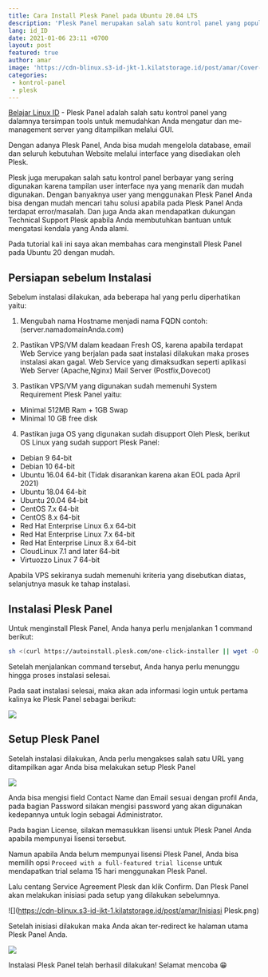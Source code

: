 ```yaml
---
title: Cara Install Plesk Panel pada Ubuntu 20.04 LTS
description: 'Plesk Panel merupakan salah satu kontrol panel yang populer dan memudahkan user dalam mangelola server dan website'
lang: id_ID
date: 2021-01-06 23:11 +0700
layout: post
featured: true
author: amar
image: 'https://cdn-blinux.s3-id-jkt-1.kilatstorage.id/post/amar/Cover-Plesk.jpg'
categories:
 - kontrol-panel
 - plesk
---
```



[Belajar Linux ID](https://belajarlinux.id) - Plesk Panel adalah salah satu kontrol panel yang dalamnya tersimpan tools untuk memudahkan Anda mengatur dan me-management server yang ditampilkan melalui GUI.

Dengan adanya Plesk Panel,  Anda bisa mudah mengelola database, email dan seluruh kebutuhan Website melalui interface yang disediakan oleh Plesk.

Plesk juga merupakan salah satu kontrol panel berbayar yang sering digunakan karena tampilan user interface nya yang menarik dan mudah digunakan. Dengan banyaknya user yang menggunakan Plesk Panel Anda bisa dengan mudah mencari tahu solusi apabila pada Plesk Panel Anda terdapat error/masalah. Dan juga Anda akan mendapatkan dukungan Technical Support Plesk apabila Anda membutuhkan bantuan untuk mengatasi kendala yang Anda alami.

Pada tutorial kali ini saya akan membahas cara menginstall Plesk Panel pada Ubuntu 20 dengan mudah.

## Persiapan sebelum Instalasi

Sebelum instalasi dilakukan,  ada beberapa hal yang perlu diperhatikan yaitu: 

1. Mengubah nama Hostname menjadi nama FQDN contoh: (server.namadomainAnda.com)

2. Pastikan VPS/VM dalam keadaan Fresh OS, karena apabila terdapat Web Service yang berjalan pada saat instalasi dilakukan maka proses instalasi akan gagal.  Web Service yang dimaksudkan seperti aplikasi Web Server (Apache,Nginx) Mail Server (Postfix,Dovecot)

3. Pastikan VPS/VM yang digunakan sudah memenuhi System Requirement Plesk Panel yaitu:
 - Minimal  512MB Ram + 1GB Swap
 - Minimal 10 GB free disk
 
 4. Pastikan juga OS yang digunakan sudah disupport Oleh Plesk, berikut OS Linux yang sudah support Plesk Panel:

- Debian 9 64-bit
- Debian 10 64-bit
- Ubuntu 16.04 64-bit (Tidak disarankan karena akan EOL pada April 2021)
- Ubuntu 18.04 64-bit
- Ubuntu 20.04 64-bit
- CentOS 7.x 64-bit
- CentOS 8.x 64-bit
- Red Hat Enterprise Linux 6.x 64-bit
- Red Hat Enterprise Linux 7.x 64-bit
- Red Hat Enterprise Linux 8.x 64-bit
- CloudLinux 7.1 and later 64-bit
- Virtuozzo Linux 7 64-bit

Apabila VPS sekiranya sudah memenuhi kriteria yang disebutkan diatas, selanjutnya masuk ke tahap instalasi.

## Instalasi Plesk Panel

Untuk menginstall Plesk Panel, Anda hanya perlu menjalankan 1 command berikut:

```bash
sh <(curl https://autoinstall.plesk.com/one-click-installer || wget -O - https://autoinstall.plesk.com/one-click-installer)
```

Setelah menjalankan command tersebut, Anda hanya perlu menunggu hingga proses instalasi selesai.

Pada saat instalasi selesai, maka akan ada informasi login untuk pertama kalinya ke Plesk Panel sebagai berikut:

![](https://cdn-blinux.s3-id-jkt-1.kilatstorage.id/post/amar/Command-Instalasi.png)


## Setup Plesk Panel

Setelah instalasi dilakukan, Anda perlu mengakses salah satu URL yang ditampilkan agar Anda bisa melakukan setup Plesk Panel

![](https://cdn-blinux.s3-id-jkt-1.kilatstorage.id/post/amar/Setup-Plesk.png)

Anda bisa mengisi field Contact Name dan Email sesuai dengan profil Anda, pada bagian Password silakan mengisi password yang akan digunakan kedepannya untuk login sebagai Administrator.

Pada bagian License, silakan memasukkan lisensi untuk Plesk Panel Anda apabila mempunyai lisensi tersebut.

Namun apabila Anda belum mempunyai lisensi Plesk Panel, Anda bisa memilih opsi `Proceed with a full-featured trial license` untuk mendapatkan trial selama 15 hari menggunakan Plesk Panel.

Lalu centang Service Agreement Plesk dan klik Confirm. Dan Plesk Panel akan melakukan inisiasi pada setup yang dilakukan sebelumnya.

![](https://cdn-blinux.s3-id-jkt-1.kilatstorage.id/post/amar/Inisiasi Plesk.png)


Setelah inisiasi dilakukan maka Anda akan ter-redirect ke halaman utama Plesk Panel Anda.

![](https://cdn-blinux.s3-id-jkt-1.kilatstorage.id/post/amar/Tampilan-Plesk.png)

Instalasi Plesk Panel telah berhasil dilakukan!  Selamat mencoba 😁
 
